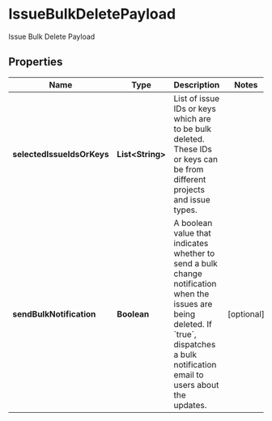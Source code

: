 

# IssueBulkDeletePayload

Issue Bulk Delete Payload

## Properties

| Name | Type | Description | Notes |
|------------ | ------------- | ------------- | -------------|
|**selectedIssueIdsOrKeys** | **List&lt;String&gt;** | List of issue IDs or keys which are to be bulk deleted. These IDs or keys can be from different projects and issue types. |  |
|**sendBulkNotification** | **Boolean** | A boolean value that indicates whether to send a bulk change notification when the issues are being deleted.  If &#x60;true&#x60;, dispatches a bulk notification email to users about the updates. |  [optional] |



